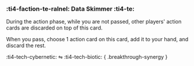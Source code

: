 ### :ti4-faction-te-ralnel: **Data Skimmer** :ti4-te:

During the action phase, while you are not passed, other players' action cards are discarded on top of this card.

When you pass, choose 1 action card on this card, add it to your hand, and discard the rest.

:ti4-tech-cybernetic: ⇋ :ti4-tech-biotic:
{ .breakthrough-synergy }
